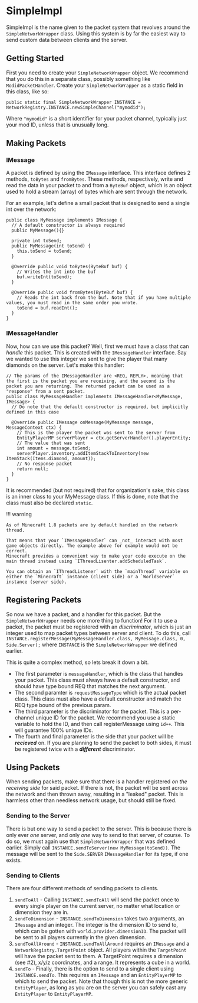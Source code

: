 SimpleImpl
==========

SimpleImpl is the name given to the packet system that revolves around the `SimpleNetworkWrapper` class. Using this system is by far the easiest way to send custom data between clients and the server.

Getting Started
---------------

First you need to create your `SimpleNetworkWrapper` object. We recommend that you do this in a separate class, possibly something like `ModidPacketHandler`. Create your `SimpleNetworkWrapper` as a static field in this class, like so:

`public static final SimpleNetworkWrapper INSTANCE = NetworkRegistry.INSTANCE.newSimpleChannel("mymodid");`

Where `"mymodid"` is a short identifier for your packet channel, typically just your mod ID, unless that is unusually long.

Making Packets
--------------

### IMessage

A packet is defined by using the `IMessage` interface. This interface defines 2 methods, `toBytes` and `fromBytes`. These methods, respectively, write and read the data in your packet to and from a `ByteBuf` object, which is an object used to hold a stream (array) of bytes which are sent through the network.

For an example, let's define a small packet that is designed to send a single int over the network:

```
public class MyMessage implements IMessage {
  // A default constructor is always required
  public MyMessage(){}

  private int toSend;
  public MyMessage(int toSend) {
    this.toSend = toSend;
  }

  @Override public void toBytes(ByteBuf buf) {
    // Writes the int into the buf
    buf.writeInt(toSend);
  }

  @Override public void fromBytes(ByteBuf buf) {
    // Reads the int back from the buf. Note that if you have multiple values, you must read in the same order you wrote.
    toSend = buf.readInt();
  }
}
```

### IMessageHandler

Now, how can we use this packet? Well, first we must have a class that can *handle* this packet. This is created with the `IMessageHandler` interface. Say we wanted to use this integer we sent to give the player that many diamonds on the server. Let's make this handler:

```
// The params of the IMessageHandler are <REQ, REPLY>, meaning that the first is the packet you are receiving, and the second is the packet you are returning. The returned packet can be used as a "response" from a sent packet.
public class MyMessageHandler implements IMessageHandler<MyMessage, IMessage> {
  // Do note that the default constructor is required, but implicitly defined in this case

  @Override public IMessage onMessage(MyMessage message, MessageContext ctx) {
    // This is the player the packet was sent to the server from
    EntityPlayerMP serverPlayer = ctx.getServerHandler().playerEntity;
    // The value that was sent
    int amount = message.toSend;
    serverPlayer.inventory.addItemStackToInventory(new ItemStack(Items.diamond, amount));
    // No response packet
    return null;
  }
}
```
It is recommended (but not required) that for organization's sake, this class is an inner class to your MyMessage class. If this is done, note that the class must also be declared `static`.

!!! warning

    As of Minecraft 1.8 packets are by default handled on the network thread.

    That means that your `IMessageHandler` can _not_ interact with most game objects directly. The example above for example would not be correct.
    Minecraft provides a convenient way to make your code execute on the main thread instead using `IThreadLisenter.addScheduledTask`.

    You can obtain an `IThreadListener` with the `mainThread` variable on either the `Minecraft` instance (client side) or a `WorldServer` instance (server side). 

Registering Packets
-------------------

So now we have a packet, and a handler for this packet. But the `SimpleNetworkWrapper` needs one more thing to function! For it to use a packet, the packet must be registered with an *discriminator*, which is just an integer used to map packet types between server and client. To do this, call `INSTANCE.registerMessage(MyMessageHandler.class, MyMessage.class, 0, Side.Server);` where `INSTANCE` is the `SimpleNetworkWrapper` we defined earlier.

This is quite a complex method, so lets break it down a bit.

- The first parameter is `messageHandler`, which is the class that handles your packet. This class must always have a default constructor, and should have type bound REQ that matches the next argument.
- The second paramter is `requestMessageType` which is the actual packet class. This class must also have a default constructor and match the REQ type bound of the previous param.
- The third parameter is the discriminator for the packet. This is a per-channel unique ID for the packet. We recommend you use a static variable to hold the ID, and then call registerMessage using `id++`. This will guarantee 100% unique IDs.
- The fourth and final parameter is the side that your packet will be ***recieved*** on. If you are planning to send the packet to both sides, it must be registered twice with a ***different*** discriminator.


Using Packets
-------------

When sending packets, make sure that there is a handler registered *on the receiving side* for said packet. If there is not, the packet will be sent across the network and then thrown away, resulting in a "leaked" packet. This is harmless other than needless network usage, but should still be fixed.

### Sending to the Server

There is but one way to send a packet to the server. This is because there is only ever *one* server, and only *one* way to send to that server, of course. To do so, we must again use that `SimpleNetworkWrapper` that was defined earlier. Simply call `INSTANCE.sendToServer(new MyMessage(toSend))`. The message will be sent to the `Side.SERVER` `IMessageHandler` for its type, if one exists.

### Sending to Clients


There are four different methods of sending packets to clients.

1. `sendToAll` - Calling `INSTANCE.sendToAll` will send the packet once to every single player on the current server, no matter what location or dimension they are in.
2. `sendToDimension` - `INSTANCE.sendToDimension` takes two arguments, an `IMessage` and an integer. The integer is the dimension ID to send to, which can be gotten with `world.provider.dimensionID`. The packet will be sent to all players currently in the given dimension.
3. `sendToAllAround` - `INSTANCE.sendToAllAround` requires an `IMessage` and a `NetworkRegistry.TargetPoint` object. All players within the `TargetPoint` will have the packet sent to them. A TargetPoint requires a dimension (see #2), x/y/z coordinates, and a range. It represents a cube in a world.
4. `sendTo` - Finally, there is the option to send to a single client using `INSTANCE.sendTo`. This requires an `IMessage` and an `EntityPlayerMP` to which to send the packet. Note that though this is not the more generic `EntityPlayer`, as long as you are on the server you can safely cast any `EntityPlayer` to `EntityPlayerMP`.
